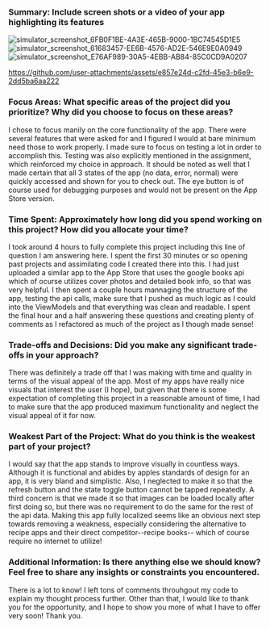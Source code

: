 ### Summary: Include screen shots or a video of your app highlighting its features
![simulator_screenshot_6FB0F1BE-4A3E-465B-9000-1BC74545D1E5](https://github.com/user-attachments/assets/796bfa95-8ae1-49f0-a0f5-b81f04747a22)
![simulator_screenshot_61683457-EE6B-4576-AD2E-546E9E0A0949](https://github.com/user-attachments/assets/f42f4157-2f62-4fea-87c2-47e199416bca)
![simulator_screenshot_E76AF989-30A5-4EBB-AB84-85C0CD9A0207](https://github.com/user-attachments/assets/8c73114b-a543-427d-af43-c59a953c6bd6)

https://github.com/user-attachments/assets/e857e24d-c2fd-45e3-b6e9-2dd5ba6aa222

### Focus Areas: What specific areas of the project did you prioritize? Why did you choose to focus on these areas?
I chose to focus manily on the core functionality of the app. There were several features that were asked for and I figured I would at bare minimum need those to work properly. I made sure to focus
on testing a lot in order to accomplish this. Testing was also explicitly mentioned in the assignment, which reinforced my choice in approach. It should be noted as well that I made certain that
all 3 states of the app (no data, error, normal) were quickly accessed and shown for you to check out. The eye button is of course used for debugging purposes and would not be present on the App Store version.

### Time Spent: Approximately how long did you spend working on this project? How did you allocate your time?
I took around 4 hours to fully complete this project including this line of question I am answering here.
I spent the first 30 minutes or so opening past projects and assimilating code I created there into this. I had just uploaded a similar app to the App Store that uses the google books api which
of ocurse utilizes cover photos and detailed book info, so that was very helpful. I then spent a couple hours mannaging the structure of the app, testing the api calls, make sure that I pushed
as much logic as I could into the ViewModels and that everything was clean and readable. I spent the final hour and a half answering these questions and creating plenty of comments as I
refactored as much of the project as I though made sense!

### Trade-offs and Decisions: Did you make any significant trade-offs in your approach?
There was definitely a trade off that I was making with time and quality in terms of the visual appeal of the app. Most of my apps have really nice visuals that interest the user (I hope), but given
that there is some expectation of completing this project in a reasonable amount of time, I had to make sure that the app produced maximum functionality and neglect the visual appeal of it for now.

### Weakest Part of the Project: What do you think is the weakest part of your project?
I would say that the app stands to improve visually in countless ways. Although it is functional and abides by apples standards of design for an app, it is very bland and simplistic. Also, I neglected
to make it so that the refresh button and the state toggle button cannot be tapped repeatedly. A third concern is that we made it so that images can be loaded locally after first doing so, but there
was no requirement to do the same for the rest of the api data. Making this app fully localized seems like an obvious next step towards removing a weakness, especially considering the alternative to
recipe apps and their direct competitor--recipe books-- which of course require no internet to utilize!

### Additional Information: Is there anything else we should know? Feel free to share any insights or constraints you encountered.
There is a lot to know! I left tons of comments throuhgout my code to explain my thought process further. Other than that, I would like to thank you for the opportunity, and I hope to show you more of
what I have to offer very soon! Thank you.
